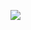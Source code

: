 [![](https://balena.io/deploy.png)](https://dashboard.balena-cloud.com/deploy?repoUrl=https://github.com/balena-io-playground/balenaLocating)

